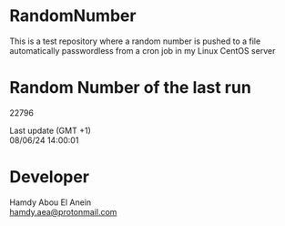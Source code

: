 # RandomNumber    
This is a test repository where a random number is pushed to a file automatically passwordless from a cron job in my Linux CentOS server    
# Random Number of the last run   
22796
      
Last update (GMT +1)    
08/06/24 14:00:01
# Developer    
Hamdy Abou El Anein   
hamdy.aea@protonmail.com
